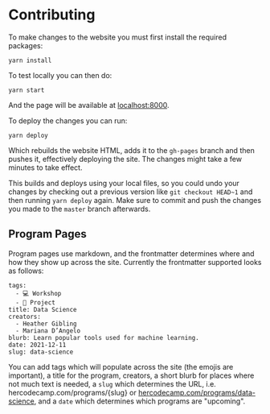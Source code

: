 # Contributing

To make changes to the website you must first install the required packages:

`yarn install`

To test locally you can then do:

```
yarn start
```

And the page will be available at [localhost:8000](http://localhost:8000).

To deploy the changes you can run:

```
yarn deploy
```

Which rebuilds the website HTML, adds it to the `gh-pages` branch and then pushes it, effectively deploying the site. The changes might take a few minutes to take effect.

This builds and deploys using your local files, so you could undo your changes by checking out a previous version like `git checkout HEAD~1` and then running `yarn deploy` again. Make sure to commit and push the changes you made to the `master` branch afterwards.

## Program Pages

Program pages use markdown, and the frontmatter determines where and how they show up across the site. Currently the frontmatter supported looks as follows:

```{yml}
tags:
  - 💻 Workshop
  - 🔨 Project
title: Data Science
creators:
  - Heather Gibling
  - Mariana D’Angelo
blurb: Learn popular tools used for machine learning.
date: 2021-12-11
slug: data-science
```

You can add tags which will populate across the site (the emojis are important), a title for the program, creators, a short blurb for places where not much text is needed, a `slug` which determines the URL, i.e. hercodecamp.com/programs/{slug} or [hercodecamp.com/programs/data-science](hercodecamp.com/programs/data-science), and a `date` which determines which programs are "upcoming".
